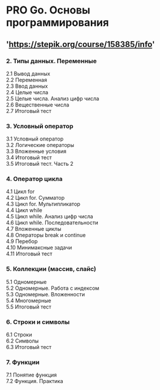 # PRO Go. Основы программирования
## 'https://stepik.org/course/158385/info'
### 2. Типы данных. Переменные
2.1 Вывод данных  
2.2 Переменная  
2.3 Ввод данных  
2.4 Целые числа  
2.5 Целые числа. Анализ цифр числа  
2.6 Вещественные числа  
2.7 Итоговый тест  

### 3. Условный оператор
3.1 Условный оператор  
3.2 Логические операторы  
3.3 Вложенные условия  
3.4 Итоговый тест  
3.5 Итоговый тест. Часть 2

### 4. Оператор цикла
4.1 Цикл for  
4.2 Цикл for. Сумматор  
4.3 Цикл for. Мультипликатор  
4.4 Цикл while   
4.5 Цикл while. Анализ цифр числа  
4.6 Цикл while. Последовательности  
4.7 Вложенные циклы  
4.8 Операторы break и continue  
4.9 Перебор  
4.10 Минимаксные задачи  
4.11 Итоговый тест  

### 5. Коллекции (массив, слайс)
5.1 Одномерные  
5.2 Одномерные. Работа с индексом  
5.3 Одномерные. Вложенности  
5.4 Многомерные  
5.5 Итоговый тест  

### 6. Строки и символы
6.1 Строки  
6.2 Символы  
6.3 Итоговый тест

### 7. Функции
7.1 Понятие функция  
7.2 Функция. Практика  
